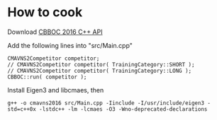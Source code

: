 # How to cook

Download [CBBOC 2016 C++ API](//github.com/cbboc/cpp/) 

Add the following lines into "src/Main.cpp"
    
    CMAVNS2Competitor competitor;
    // CMAVNS2Competitor competitor( TrainingCategory::SHORT );
    // CMAVNS2Competitor competitor( TrainingCategory::LONG );
    CBBOC::run( competitor );
   
Install Eigen3 and libcmaes, then 

    g++ -o cmavns2016 src/Main.cpp -Iinclude -I/usr/include/eigen3 -std=c++0x -lstdc++ -lm -lcmaes -O3 -Wno-deprecated-declarations
